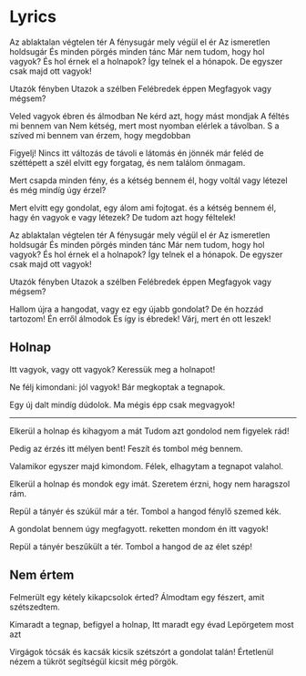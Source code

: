 # Lyrics

Az ablaktalan végtelen tér
A fénysugár mely végül el ér
Az ismeretlen holdsugár
És minden pörgés minden tánc
Már nem tudom, hogy hol vagyok?
És hol érnek el a holnapok?
Így telnek el a hónapok.
De egyszer csak majd ott vagyok!

Utazók fényben
Utazok a szélben
Felébredek éppen
Megfagyok vagy mégsem?

Veled vagyok ébren és álmodban
Ne kérd azt, hogy mást mondjak
A féltés mi bennem van
Nem kétség,
mert most nyomban
elérlek a távolban.
S a szíved mi bennem van
érzem, hogy megdobban

Figyelj! Nincs itt változás
de távoli e látomás
én jönnék már feléd
de széttépett a szél
elvitt egy forgatag,
és nem találom önmagam.

Mert csapda minden fény,
és a kétség bennem él,
hogy voltál vagy létezel
és még mindíg úgy érzel?

Mert elvitt egy gondolat,
egy álom ami fojtogat.
és a kétség bennem él,
hagy én vagyok e vagy létezek?
De tudom azt hogy féltelek!

Az ablaktalan végtelen tér
A fénysugár mely végül el ér
Az ismeretlen holdsugár
És minden pörgés minden tánc
Már nem tudom, hogy hol vagyok?
És hol érnek el a holnapok?
Így telnek el a hónapok.
De egyszer csak majd ott vagyok!

Utazók fényben
Utazok a szélben
Felébredek éppen
Megfagyok vagy mégsem?

Hallom újra a hangodat,
vagy ez egy újabb gondolat?
De én hozzád tartozom!
Én erről álmodok
És így is ébredek!
Várj, mert én ott leszek!

## Holnap

Itt vagyok, vagy ott vagyok?
Keressük meg a holnapot!

Ne félj kimondani: jól vagyok!
Bár megkoptak a tegnapok.

Egy új dalt mindíg dúdolok.
Ma mégis épp csak megvagyok!

---

Elkerül a holnap
és kihagyom a mát
Tudom azt gondolod
nem figyelek rád!

Pedig az érzés
itt mélyen bent!
Feszít és tombol
még bennem.

Valamikor egyszer
majd kimondom.
Félek,
elhagytam a tegnapot
valahol.

Elkerül a holnap
és mondok egy imát.
Szeretem érzni, hogy
nem haragszol rám.

Repül a tányér
és szúkül már a tér.
Tombol a hangod
fénylő szemed kék.

A gondolat bennem
úgy megfagyott.
reketten mondom
én itt vagyok!

Repül a tányér
beszűkült a tér.
Tombol a hangod
de az élet szép!

## Nem értem

Felmerült egy kétely
kikapcsolok érted?
Álmodtam egy fészert,
amit szétszedtem.

Kimaradt a tegnap,
befigyel a holnap,
Itt maradt egy évad
Lepörgetem most azt

Virgágok tócsák és kacsák
kicsik szétszórt a gondolat talán!
Értetlenül nézem a tükröt
segítségül kicsit még pörgök.
